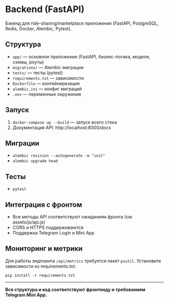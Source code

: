 # Backend (FastAPI)

Бэкенд для ride-sharing/marketplace приложения (FastAPI, PostgreSQL, Redis, Docker, Alembic, Pytest).

## Структура

- `app/` — основное приложение (FastAPI, бизнес-логика, модели, схемы, роуты)
- `migrations/` — Alembic миграции
- `tests/` — тесты (pytest)
- `requirements.txt` — зависимости
- `Dockerfile` — контейнеризация
- `alembic.ini` — конфиг миграций
- `.env` — переменные окружения

## Запуск

1. `docker-compose up --build` — запуск всего стека
2. Документация API: http://localhost:8000/docs

## Миграции
- `alembic revision --autogenerate -m "init"`
- `alembic upgrade head`

## Тесты
- `pytest`

## Интеграция с фронтом
- Все методы API соответствуют ожиданиям фронта (см. assets/js/api.js)
- CORS и HTTPS поддерживаются
- Поддержка Telegram Login и Mini App

## Мониторинг и метрики

Для работы эндпоинта `/api/metrics` требуется пакет `psutil`.
Установите зависимости из requirements.txt:

```
pip install -r requirements.txt
```

---

**Вся структура и код соответствуют фронтенду и требованиям Telegram Mini App.** 